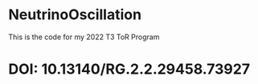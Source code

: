 # NeutrinoOscillation
This is the code for my 2022 T3 ToR Program
# DOI: 10.13140/RG.2.2.29458.73927
